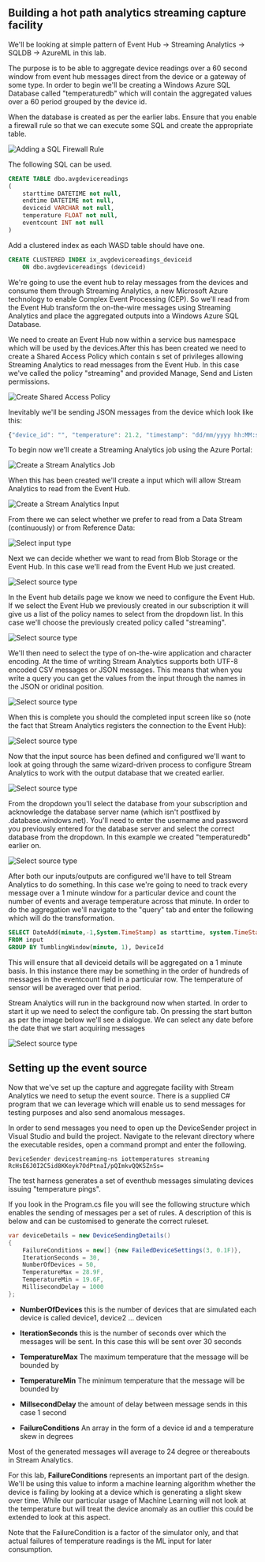## Building a hot path analytics streaming capture facility ##

We'll be looking at simple pattern of Event Hub -> Streaming Analytics ->  SQLDB -> AzureML in this lab. 

The purpose is to be able to aggregate device readings over a 60 second window from event hub messages direct from the device or a gateway of some type. In order to begin we'll be creating a Windows Azure SQL Database called "temperaturedb" which will contain the aggregated values over a 60 period grouped by the device id.

When the database is created as per the earlier labs. Ensure that you enable a firewall rule so that we can execute some SQL and create the appropriate table.

![Adding a SQL Firewall Rule](images/Database%20Sql%20Firewall.png)

The following SQL can be used.

```sql
CREATE TABLE dbo.avgdevicereadings
(
	starttime DATETIME not null,
	endtime DATETIME not null,
	deviceid VARCHAR not null,
	temperature FLOAT not null,
	eventcount INT not null
)
```

Add a clustered index as each WASD table should have one.

```sql
CREATE CLUSTERED INDEX ix_avgdevicereadings_deviceid 
    ON dbo.avgdevicereadings (deviceid)
```

We're going to use the event hub to relay messages from the devices and consume them through Streaming Analytics, a new Microsoft Azure technology to enable Complex Event Processing (CEP). So we'll read from the Event Hub transform the on-the-wire messages using Streaming Analytics and place the aggregated outputs into a Windows Azure SQL Database.

We need to create an Event Hub now within a service bus namespace which will be used by the devices.After this has been created we need to create a Shared Access Policy which contain s set of privileges allowing Streaming Analytics to read messages from the Event Hub. In this case we've called the policy "streaming" and provided Manage, Send and Listen permissions.

![Create Shared Access Policy](images/Temperature%20Event%20hub.png)

Inevitably we'll be sending JSON messages from the device which look like this:

```javascript
{"device_id": "", "temperature": 21.2, "timestamp": "dd/mm/yyyy hh:MM:ss"}
```

To begin now we'll create a Streaming Analytics job using the Azure Portal:

![Create a Stream Analytics Job](images/Create%20Stream%20Analytics.png)

When this has been created we'll create a input which will allow Stream Analytics to read from the Event Hub.

![Create a Stream Analytics Input](images/Begin%20Add%20Input.png)

From there we can select whether we prefer to read from a Data Stream (continuously) or from Reference Data:

![Select input type](images/Add%20Input%202.png)

Next we can decide whether we want to read from Blob Storage or the Event Hub. In this case we'll read from the Event Hub we just created.

![Select source type](images/Add%20Input%203.png)

In the Event hub details page we know we need to configure the Event Hub. If we select the Event Hub we previously created in our subscription it will give us a list of the policy names to select from the dropdown list. In this case we'll choose the previously created policy called "streaming".

![Select source type](images/Add%20Input%204.png)

We'll then need to select the type of on-the-wire application and character encoding. At the time of writing Stream Analytics supports both UTF-8 encoded CSV messages or JSON messages. This means that when you write a query you can get the values from the input through the names in the JSON or oridinal position.

![Select source type](images/Add%20Input%205.png)

When this is complete you should the completed input screen like so (note the fact that Stream Analytics registers the connection to the Event Hub):

![Select source type](images/Add%20Input%206.png)

Now that the input source has been defined and configured we'll want to look at going through the same wizard-driven process to configure Stream Analytics to work with the output database that we created earlier.

![Select source type](images/Add%20Output%201.png)

From the dropdown you'll select the database from your subscription and acknowledge the database server name (which isn't postfixed by .database.windows.net). You'll need to enter the username and password you previously entered for the database server and select the correct database from the dropdown. In this example we created "temperaturedb" earlier on.

![Select source type](images/Add%20Output%202.png)

After both our inputs/outputs are configured we'll have to tell Stream Analytics to do something. In this case we're going to need to track every message over a 1 minute window for a particular device and count the number of events and average temperature across that minute. In order to do the aggregation we'll navigate to the "query" tab and enter the following which will do the transformation.

```sql
SELECT DateAdd(minute,-1,System.TimeStamp) as starttime, system.TimeStamp as endtime, deviceid, Avg(temperature) as temperature, Count(*) as eventcount 
FROM input
GROUP BY TumblingWindow(minute, 1), DeviceId
```

This will ensure that all deviceid details will be aggregated on a 1 minute basis. In this instance there may be something in the order of hundreds of messages in the eventcount field in a particular row. The temperature of sensor will be averaged over that period.

Stream Analytics will run in the background now when started. In order to start it up we need to select the configure tab. On pressing the start button as per the image below we'll see a dialogue. We can select any date before the date that we start acquiring messages

![Select source type](images/start%20stream%20analytics%20job.png)

## Setting up the event source  ##
Now that we've set up the capture and aggregate facility with Stream Analytics we need to setup the event source. There is a supplied C# program that we can leverage which will enable us to send messages for testing purposes and also send anomalous messages.

In order to send messages you need to open up the DeviceSender project in Visual Studio and build the project. Navigate to the relevant directory where the executable resides, open a command prompt and enter the following.

`DeviceSender devicestreaming-ns iottemperatures streaming RcHsE6J0I2C5id8KKeyk7OdPtnaI/pQImkvQQKSZnSs=`

The test harness generates a set of eventhub messages simulating devices issuing "temperature pings". 

If you look in the Program.cs file you will see the following structure which enables the sending of messages per a set of rules. A description of this is below and can be customised to generate the correct ruleset.

```csharp
var deviceDetails = new DeviceSendingDetails()
{
	FailureConditions = new[] {new FailedDeviceSettings(3, 0.1F)},
    IterationSeconds = 30,
    NumberOfDevices = 50,
    TemperatureMax = 28.9F,
    TemperatureMin = 19.6F,
    MillisecondDelay = 1000
};
```



- **NumberOfDevices** this is the number of devices that are simulated each device is called device1, device2 ... devicen


- **IterationSeconds** this is the number of seconds over which the messages will be sent. In this case this will be sent over 30 seconds 


- **TemperatureMax** The maximum temperature that the message will be bounded by


- **TemperatureMin** The minimum temperature that the message will be bounded by


- **MillsecondDelay** the amount of delay between message sends in this case 1 second 


- **FailureConditions** An array in the form of a device id and a temperature skew in degrees

Most of the generated messages will average to 24 degree or thereabouts in Stream Analytics.

For this lab, **FailureConditions** represents an important part of the design. We'll be using this value to inform a machine learning algorithm whether the device is failing by looking at a device which is generating a slight skew over time. While our particular usage of Machine Learning will not look at the temperature but will treat the device anomaly as an outlier this could be extended to look at this aspect. 

Note that the FailureCondition is a factor of the simulator only, and that actual failures of temperature readings is the ML input for later consumption.